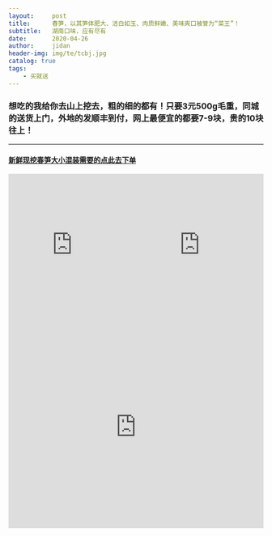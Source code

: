 ```yaml
---
layout:     post
title:      春笋，以其笋体肥大、洁白如玉、肉质鲜嫩、美味爽口被誉为“菜王”！
subtitle:   湖南口味，应有尽有
date:       2020-04-26
author:     jidan
header-img: img/te/tcbj.jpg
catalog: true
tags:
    - 买就送
---
```

### 想吃的我给你去山上挖去，粗的细的都有！只要3元500g毛重，同城的送货上门，外地的发顺丰到付，网上最便宜的都要7-9块，贵的10块往上！
---
#### [新鲜现挖春笋大小混装需要的点此去下单](https://mobile.yangkeduo.com/goods.html?goods_id=113516267728)
<body>
  <div id="page1">
    <iframe style="float:left" align="center" width="50%" height="300" src="https://www.iesdouyin.com/share/video/6819994717015624960/?mid=6621697575923763971"  frameborder="no" border="0" marginwidth="0" marginheight="0" scrolling="no"></iframe>
  </div>
  <div id="page2">
    <iframe style="float:right" align="center" width="50%" height="300" src="https://www.iesdouyin.com/share/video/6819991610693094671/?mid=6600620301749488387"  frameborder="no" border="0" marginwidth="0" marginheight="0" scrolling="no"></iframe>
  </div>
  <div id="page3">
    <iframe align="center" width="100%" height="400" src="https://www.iesdouyin.com/share/video/6820292863365041408/?mid=6820292885334821640"  frameborder="no" border="0" marginwidth="0" marginheight="0" scrolling="no"></iframe>
  </div>
</body>
